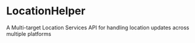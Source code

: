 # LocationHelper
A Multi-target Location Services API for handling location updates across multiple platforms
